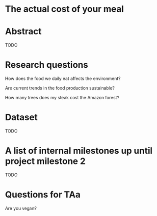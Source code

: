# The actual cost of your meal

# Abstract
TODO

# Research questions
How does the food we daily eat affects the environment?

Are current trends in the food production sustainable?

How many trees does my steak cost the Amazon forest?

# Dataset
TODO

# A list of internal milestones up until project milestone 2
TODO

# Questions for TAa
Are you vegan?